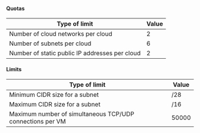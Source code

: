 #### Quotas

| Type of limit | Value |
| ----- | ----- |
| Number of cloud networks per cloud | 2 |
| Number of subnets per cloud | 6 |
| Number of static public IP addresses per cloud | 2 |

#### Limits

| Type of limit | Value |
| ----- | ----- |
| Minimum CIDR size for a subnet | /28 |
| Maximum CIDR size for a subnet | /16 |
| Maximum number of simultaneous TCP/UDP connections per VM | 50000 |

